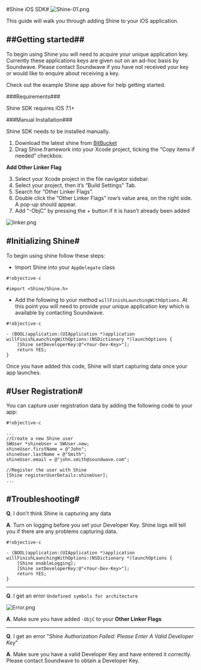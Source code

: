 #Shine iOS SDK#
![Shine-01.png](https://bitbucket.org/repo/KLGaee/images/402993087-Shine-01.png)

This guide will walk you through adding Shine to your iOS application.

##Getting started##
----------

To begin using Shine you will need to acquire your unique application key. Currently these applications keys are given out on an ad-hoc basis by Soundwave. Please contact Soundwave if you have not received your key or would like to enquire about receiving a key.

Check out the example Shine app above for help getting started.

###Requirements###

Shine SDK requires iOS 7.1+


###Manual Installation###

Shine SDK needs to be installed manually.

 1. Download the latest shine from [BitBucket](https://bitbucket.org/david_lynch/shine-ios/)
 2. Drag Shine.framework into your Xcode project, ticking the “Copy items if needed” checkbox.

**Add Other Linker Flag**

 3. Select your Xcode project in the file navigator sidebar.
 4. Select your project, then it’s “Build Settings" Tab.
 5. Search for “Other Linker Flags”.
 6. Double click the “Other Linker Flags” row’s value area, on the right side. A pop-up should appear.
 7. Add “-ObjC” by pressing the + button if it is hasn’t already been added

![linker.png](https://bitbucket.org/repo/KLGaee/images/906851690-linker.png)


#Initializing Shine#
----------

To begin using shine follow these steps:

*  Import Shine into your `AppDelegate` class 
```
#!objective-c

#import <Shine/Shine.h>
```

* Add the following to your method `willFinishLaunchingWithOptions`. At this point you will need to provide your unique application key which is available by contacting Soundwave.

```
#!objective-c

- (BOOL)application:(UIApplication *)application willFinishLaunchingWithOptions:(NSDictionary *)launchOptions {
    [Shine setDeveloperKey:@"<Your-Dev-Key>"];
    return YES;
}
```

Once you have added this code, Shine will start capturing data once your app launches.


#User Registration#
----------

You can capture user registration data by adding the following code to your app:

```
#!objective-c

...
//Create a new Shine user
SWUser *shineUser = SWUser.new;
shineUser.firstName = @"John";
shineUser.lastName = @"Smith";
shineUser.email = @"john.smith@soundwave.com";

//Register the user with Shine
[Shine registerUserDetails:shineUser];
...
```

#Troubleshooting#
----------
**Q**. I don't think Shine is capturing any data

**A**. Turn on logging before you set your Developer Key. Shine logs will tell you if there are any problems capturing data.

```
#!objective-c

- (BOOL)application:(UIApplication *)application willFinishLaunchingWithOptions:(NSDictionary *)launchOptions {
    [Shine enableLogging];
    [Shine setDeveloperKey:@"<Your-Dev-Key>"];
    return YES;
}
```

--------

**Q**. I get an error `Undefined symbols for architecture` 

![Error.png](https://bitbucket.org/repo/KLGaee/images/221382079-Error.png)

**A**. Make sure you have added `-ObjC` to your **Other Linker Flags**

-------
**Q**. I get an error "*Shine Authorization Failed: Please Enter A Valid Developer Key*"

**A**. Make sure you have a valid Developer Key and have entered it correctly. Please contact Soundwave to obtain a Developer Key.